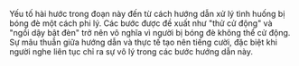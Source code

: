 Yếu tố hài hước trong đoạn này đến từ cách hướng dẫn xử lý tình huống bị bóng đè một cách phi lý. Các bước được đề xuất như "thử cử động" và "ngồi dậy bật đèn" trở nên vô nghĩa vì người bị bóng đè không thể cử động. Sự mâu thuẫn giữa hướng dẫn và thực tế tạo nên tiếng cười, đặc biệt khi người nghe liên tục chỉ ra sự vô lý trong các bước hướng dẫn này.